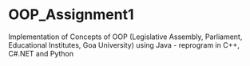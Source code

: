 # OOP_Assignment1
Implementation of Concepts of OOP (Legislative Assembly, Parliament, Educational Institutes, Goa University) using Java - reprogram in C++, C#.NET and Python
